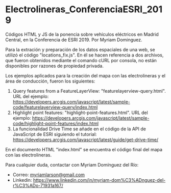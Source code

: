 # Electrolineras_ConferenciaESRI_2019
Códigos HTML y JS de la ponencia sobre vehículos eléctricos en Madrid Central, en la Conferencia de ESRI 2019. Por Myriam Dominguez.

Para la extración y preparación de los datos espaciales de una web, se utilizó el código "locations_fix.js". En él se hacen referencia a dos archivos, que fueron obtenidos mediante el comando cURL por consola, no están disponibles por razones de propiedad privada.

Los ejemplos aplicados para la creación del mapa con las electrolineras y el área de conducción, fueron los siguientes:
1. Query features from a FeatureLayerView: "featurelayerview-query.html". URL del ejemplo: https://developers.arcgis.com/javascript/latest/sample-code/featurelayerview-query/index.html
2. Highlight point features: "highlight-point-features.html". URL del ejemplo: https://developers.arcgis.com/javascript/latest/sample-code/highlight-point-features/index.html
3. La funcionalidad Drive Time se añade en el código de la API de JavaScript de ESRI siguiendo el tutorial: https://developers.arcgis.com/javascript/latest/guide/get-drive-time/

En el documento HTML "index.html" se encuentra el código final del mapa con las electrolineras.


Para cualquier duda, contactar con Myriam Domínguez del Río:
- Correo: myriamlarson@gmail.com
- Linkedin: https://www.linkedin.com/in/myriam-dom%C3%ADnguez-del-r%C3%ADo-71931a167/
